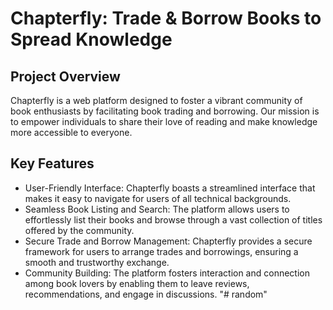 # Chapterfly: Trade & Borrow Books to Spread Knowledge

## Project Overview

Chapterfly is a web platform designed to foster a vibrant community of book enthusiasts by facilitating book trading and borrowing. Our mission is to empower individuals to share their love of reading and make knowledge more accessible to everyone.

## Key Features

- User-Friendly Interface: Chapterfly boasts a streamlined interface that makes it easy to navigate for users of all technical backgrounds.
- Seamless Book Listing and Search: The platform allows users to effortlessly list their books and browse through a vast collection of titles offered by the community.
- Secure Trade and Borrow Management: Chapterfly provides a secure framework for users to arrange trades and borrowings, ensuring a smooth and trustworthy exchange.
- Community Building: The platform fosters interaction and connection among book lovers by enabling them to leave reviews, recommendations, and engage in discussions.
"# random" 
